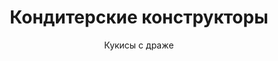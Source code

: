 ---
#site_title: Продукт # Заголовок страницы (вкладка в браузере)
uniclass: product-2 # Это трогать не нужно

#------ Карточка товара ------
title: Кондитерские конструкторы # Заголовок, который будет везде отображаться
tumbnail: /assets/images/products/tumb-product-2.png # Изображение для карточки товара

#------ Отдельная страница товара - 1 экран ------
title_section: Кондитерские конструкторы # Название продукта на странице
subtitle: Кукисы с дражe # Подзаголовок
describe: Наборы для приготовления вкусных сладостей. Ваш ребенок будет в восторге от проведенного времени и полученных изделий. # Описание под заголовком
size_upakovki: 187x137x35 мм # Размер упаковки
count_in: 12 шт # Кол-во в гофрокоробе
size_gofro: 390х235х150 мм # Размер гофрокороба

#------ Преимущества - 2 экран ------
# Одна карточка состоит из двух полей - img и text. Оба поля нужно заполнять, чтобы они отобазились на странице
advantages:
    - img: /assets/images/icons/cook.svg
      text: Набор содержит все необходимое для приготовления
    - img: /assets/images/icons/person.svg
      text: Идеально для совместного проведения времени с ребенком  
    - img: /assets/images/icons/like.svg
      text: Хорошее настроение обеспечено

#------ Продукция бренда - 3 экран ------
brands_products:
    - img: /assets/images/products/product-2/brands/item-3.png
      img_slider: /assets/images/products/product-2/for-slider/item-3.png
      subtitle: Кукисы с драже # Подзаголовок
      describe: Наборы для приготовления вкусных сладостей. Ваш ребенок будет в восторге от проведенного времени и полученных изделий. # Описание под заголовком
      size_upakovki: 187x137x35 мм # Размер упаковки
      count_in: 12 шт # Кол-во в гофрокоробе
      size_gofro: 390х235х150 мм # Размер гофрокороба
    - img: /assets/images/products/product-2/brands/item-5.png
      img_slider: /assets/images/products/product-2/for-slider/item-5.png
      subtitle: Шоколадные грибочки # Подзаголовок
      describe: Наборы для приготовления вкусных сладостей. Ваш ребенок будет в восторге от проведенного времени и полученных изделий. # Описание под заголовком
      size_upakovki: 187x137x35 мм # Размер упаковки
      count_in: 12 шт # Кол-во в гофрокоробе
      size_gofro: 390х235х150 мм # Размер гофрокороба
    - img: /assets/images/products/product-2/brands/item-7.png
      img_slider: /assets/images/products/product-2/for-slider/item-7.png
      subtitle: Кейк попсы # Подзаголовок
      describe: Наборы для приготовления вкусных сладостей. Ваш ребенок будет в восторге от проведенного времени и полученных изделий. # Описание под заголовком
      size_upakovki: 187x137x35 мм # Размер упаковки
      count_in: 12 шт # Кол-во в гофрокоробе
      size_gofro: 390х235х150 мм # Размер гофрокороба
    - img: /assets/images/products/product-2/brands/item-8.png
      img_slider: /assets/images/products/product-2/for-slider/item-8.png
      subtitle: Мармеладные кристаллы # Подзаголовок
      describe: Наборы для приготовления вкусных сладостей. Ваш ребенок будет в восторге от проведенного времени и полученных изделий. # Описание под заголовком
      size_upakovki: 187x137x35 мм # Размер упаковки
      count_in: 12 шт # Кол-во в гофрокоробе
      size_gofro: 390х235х150 мм # Размер гофрокороба
    - img: /assets/images/products/product-2/brands/item-9.png
      img_slider: /assets/images/products/product-2/for-slider/item-9.png
      subtitle: Меренги эскимо # Подзаголовок
      describe: Наборы для приготовления вкусных сладостей. Ваш ребенок будет в восторге от проведенного времени и полученных изделий. # Описание под заголовком
      size_upakovki: 187x137x35 мм # Размер упаковки
      count_in: 12 шт # Кол-во в гофрокоробе
      size_gofro: 390х235х150 мм # Размер гофрокороба
    - img: /assets/images/products/product-2/brands/item-10.png
      img_slider: /assets/images/products/product-2/for-slider/item-10.png
      subtitle: Шоколадные леденцы # Подзаголовок
      describe: Наборы для приготовления вкусных сладостей. Ваш ребенок будет в восторге от проведенного времени и полученных изделий. # Описание под заголовком
      size_upakovki: 187x137x35 мм # Размер упаковки
      count_in: 12 шт # Кол-во в гофрокоробе
      size_gofro: 390х235х150 мм # Размер гофрокороба
---